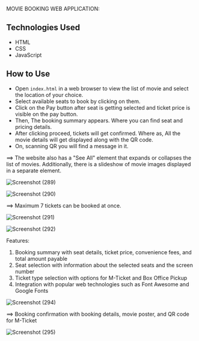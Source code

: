 MOVIE BOOKING WEB APPLICATION:

## Technologies Used
- HTML
- CSS
- JavaScript

## How to Use
- Open `index.html` in a web browser to view the list of movie and select the location of your choice.
- Select available seats to book by clicking on them.
- Click on the Pay button after seat is getting selected and ticket price is visible on the pay button.
- Then, The booking summary appears. Where you can find seat and pricing details.
- After clicking proceed, tickets will get confirmed. Where as, All the movie details will get displayed along with the QR code.
- On, scanning QR you will find a message in it.

==> The website also has a "See All" element that expands or collapses the list of movies. Additionally, there is a slideshow of movie images displayed in a separate element.

![Screenshot (289)](https://user-images.githubusercontent.com/104826351/232101885-35e50c9a-a7df-40b0-ace0-65b19120da19.png)

![Screenshot (290)](https://user-images.githubusercontent.com/104826351/232102494-825d813c-3c97-492d-9024-dba92fee8974.png)

==> Maximum 7 tickets can be booked at once.

![Screenshot (291)](https://user-images.githubusercontent.com/104826351/232106073-9aa61326-7a76-427c-9e46-81b1174c212a.png)

![Screenshot (292)](https://user-images.githubusercontent.com/104826351/232106253-0b474099-4467-4637-9566-7d6387138a92.png)

Features:

1. Booking summary with seat details, ticket price, convenience fees, and total amount payable
2. Seat selection with information about the selected seats and the screen number
3. Ticket type selection with options for M-Ticket and Box Office Pickup
4. Integration with popular web technologies such as Font Awesome and Google Fonts

![Screenshot (294)](https://user-images.githubusercontent.com/104826351/232106338-325619d4-e33e-4496-8e98-1b9941a6d130.png)

==> Booking confirmation with booking details, movie poster, and QR code for M-Ticket

![Screenshot (295)](https://user-images.githubusercontent.com/104826351/232106764-998b422e-4680-441f-9169-bacedf9179e2.png)
